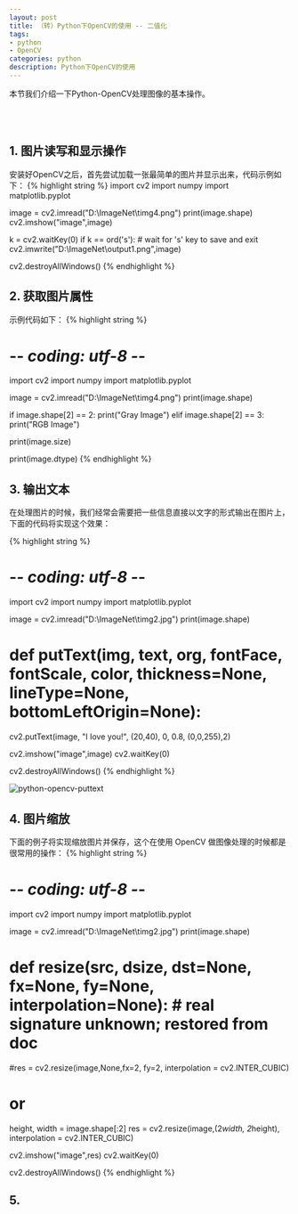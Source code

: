 ```yaml
---
layout: post
title: （转）Python下OpenCV的使用 -- 二值化
tags:
- python
- OpenCV
categories: python
description: Python下OpenCV的使用
---
```


本节我们介绍一下Python-OpenCV处理图像的基本操作。

<!-- more -->

<br />
<br />


## 1. 图片读写和显示操作
安装好OpenCV之后，首先尝试加载一张最简单的图片并显示出来，代码示例如下：
{% highlight string %}
import cv2
import numpy
import matplotlib.pyplot

image = cv2.imread("D:\\ImageNet\\timg4.png")
print(image.shape)
cv2.imshow("image",image)


k = cv2.waitKey(0)
if k == ord('s'):                  # wait for 's' key to save and exit
    cv2.imwrite("D:\\ImageNet\\output1.png",image)


cv2.destroyAllWindows()
{% endhighlight %}


## 2. 获取图片属性
示例代码如下：
{% highlight string %}
# -*- coding: utf-8 -*-


import cv2
import numpy
import matplotlib.pyplot

image = cv2.imread("D:\\ImageNet\\timg4.png")
print(image.shape)


if image.shape[2] == 2:
    print("Gray Image")
elif image.shape[2] == 3:
    print("RGB Image")

print(image.size)

print(image.dtype)
{% endhighlight %}


## 3. 输出文本

在处理图片的时候，我们经常会需要把一些信息直接以文字的形式输出在图片上，下面的代码将实现这个效果：

{% highlight string %}
# -*- coding: utf-8 -*-


import cv2
import numpy
import matplotlib.pyplot

image = cv2.imread("D:\\ImageNet\\timg2.jpg")
print(image.shape)


# def putText(img, text, org, fontFace, fontScale, color, thickness=None, lineType=None, bottomLeftOrigin=None):
cv2.putText(image, "I Iove you!", (20,40), 0, 0.8, (0,0,255),2)

cv2.imshow("image",image)
cv2.waitKey(0)

cv2.destroyAllWindows()
{% endhighlight %}


![python-opencv-puttext](https://ivanzz1001.github.io/records/assets/img/python/python-opencv-puttext.png)


## 4. 图片缩放

下面的例子将实现缩放图片并保存，这个在使用 OpenCV 做图像处理的时候都是很常用的操作：
{% highlight string %}
# -*- coding: utf-8 -*-


import cv2
import numpy
import matplotlib.pyplot

image = cv2.imread("D:\\ImageNet\\timg2.jpg")
print(image.shape)


# def resize(src, dsize, dst=None, fx=None, fy=None, interpolation=None): # real signature unknown; restored from __doc__

#res = cv2.resize(image,None,fx=2, fy=2, interpolation = cv2.INTER_CUBIC)

# or

height, width = image.shape[:2]
res = cv2.resize(image,(2*width, 2*height), interpolation = cv2.INTER_CUBIC)

cv2.imshow("image",res)
cv2.waitKey(0)

cv2.destroyAllWindows()
{% endhighlight %}


## 5. 








<br />
<br />
<br />

